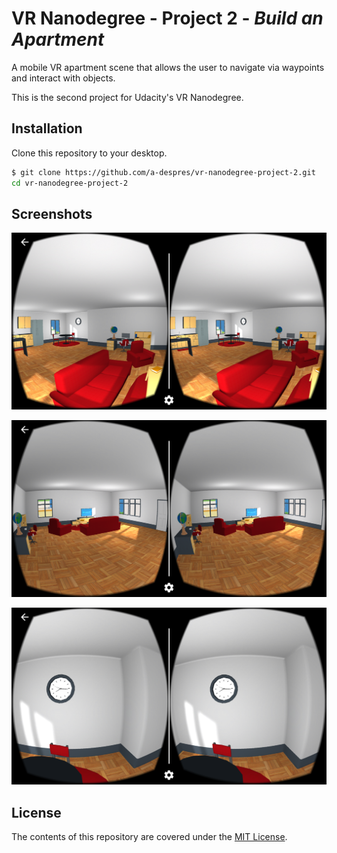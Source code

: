 # VR Nanodegree - Project 2 - _Build an Apartment_

A mobile VR apartment scene that allows the user to navigate via waypoints and interact with objects.

This is the second project for Udacity's VR Nanodegree.

## Installation

Clone this repository to your desktop.

```sh
$ git clone https://github.com/a-despres/vr-nanodegree-project-2.git
cd vr-nanodegree-project-2
```

## Screenshots

![Project 2 - 001](https://github.com/a-despres/vr-nanodegree-project-2/blob/master/Screenshots/project-two-001.png)

![Project 2 - 002](https://github.com/a-despres/vr-nanodegree-project-2/blob/master/Screenshots/project-two-002.png)

![Project 2 - 003](https://github.com/a-despres/vr-nanodegree-project-2/blob/master/Screenshots/project-two-003.png)

## License

The contents of this repository are covered under the [MIT License](LICENSE).
